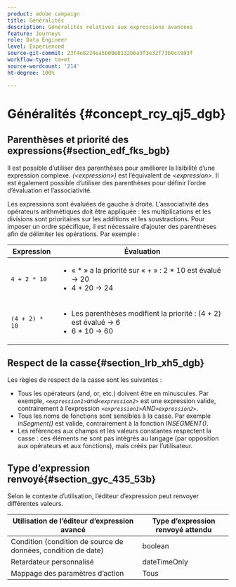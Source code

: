 ```yaml
---
product: adobe campaign
title: Généralités
description: Généralités relatives aux expressions avancées
feature: Journeys
role: Data Engineer
level: Experienced
source-git-commit: 23f4e8224ea5b00e8132b6a3f3e32f73b0cc993f
workflow-type: tm+mt
source-wordcount: '214'
ht-degree: 100%

---
```


# Généralités {#concept_rcy_qj5_dgb}

## Parenthèses et priorité des expressions{#section_edf_fks_bgb}

Il est possible d’utiliser des parenthèses pour améliorer la lisibilité d’une expression complexe. _(&lt;expression>)_ est l’équivalent de _&lt;expression>_. Il est également possible d’utiliser des parenthèses pour définir l’ordre d’évaluation et l’associativité.

Les expressions sont évaluées de gauche à droite. L’associativité des opérateurs arithmétiques doit être appliquée : les multiplications et les divisions sont prioritaires sur les additions et les soustractions. Pour imposer un ordre spécifique, il est nécessaire d’ajouter des parenthèses afin de délimiter les opérations. Par exemple :

<!--```5 + 2 * 10 = 25, and (5 + 2) * 10 = 70```-->

| Expression | Évaluation |
|--- |--- |
| `4 + 2 * 10` | <ul><li>« * » a la priorité sur « + » : 2 * 10 est évalué → 20</li><li>4 + 20 → 24</li></ul> |
| `(4 + 2) * 10` | <ul><li>Les parenthèses modifient la priorité : (4 + 2) est évalué → 6</li><li> 6 * 10 → 60</li></ul> |

## Respect de la casse{#section_lrb_xh5_dgb}

Les règles de respect de la casse sont les suivantes :

* Tous les opérateurs (and, or, etc.) doivent être en minuscules. Par exemple, _`<expression1>`and`<expression2>`_ est une expression valide, contrairement à l’expression _`<expression1>`AND`<expression2>`_.
* Tous les noms de fonctions sont sensibles à la casse. Par exemple _inSegment()_ est valide, contrairement à la fonction _INSEGMENT()_.
* Les références aux champs et les valeurs constantes respectent la casse : ces éléments ne sont pas intégrés au langage (par opposition aux opérateurs et aux fonctions), mais créés par l’utilisateur.

## Type d’expression renvoyé{#section_gyc_435_53b}

Selon le contexte d’utilisation, l’éditeur d’expression peut renvoyer différentes valeurs.

| Utilisation de l’éditeur d’expression avancé | Type d’expression renvoyé attendu |
|--- |--- |
| Condition (condition de source de données, condition de date) | boolean |
| Retardateur personnalisé | dateTimeOnly |
| Mappage des paramètres d’action | Tous |
